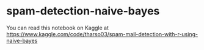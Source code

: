 # spam-detection-naive-bayes
You can read this notebook on Kaggle at https://www.kaggle.com/code/tharso03/spam-mail-detection-with-r-using-naive-bayes
